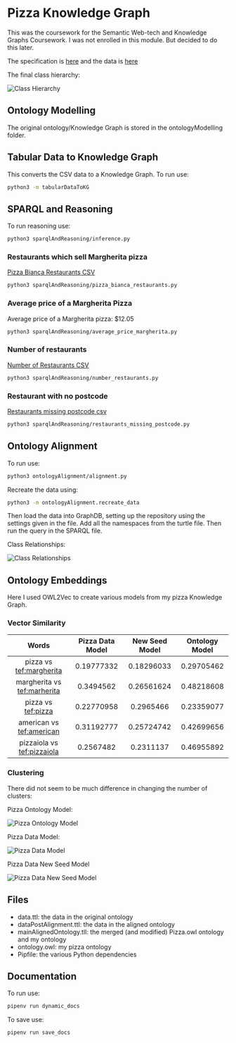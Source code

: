 # Pizza Knowledge Graph

This was the coursework for the Semantic Web-tech and Knowledge Graphs Coursework. I was not enrolled in this module. But decided to do this later.

The specification is [here](https://github.com/turing-knowledge-graphs/teaching/blob/main/city/2020-2021/INM713_Coursework.pdf) and the data is [here](https://www.kaggle.com/datasets/datafiniti/pizza-restaurants-and-the-pizza-they-sell?resource=download)

The final class hierarchy:

![Class Hierarchy](/images/ClassHierarchy.JPG?raw=true)

## Ontology Modelling

The original ontology/Knowledge Graph is stored in the ontologyModelling folder.

## Tabular Data to Knowledge Graph

This converts the CSV data to a Knowledge Graph. To run use:

```bash
python3 -m tabularDataToKG
```

## SPARQL and Reasoning

To run reasoning use:

```bash
python3 sparqlAndReasoning/inference.py
```

### Restaurants which sell Margherita pizza

[Pizza Bianca Restaurants CSV](https://github.com/SL477/Pizza_KG/blob/main/sparqlAndReasoning/pizzaBiancaRestaurants.csv)

```bash
python3 sparqlAndReasoning/pizza_bianca_restaurants.py
```

### Average price of a Margherita Pizza

Average price of a Margherita pizza: $12.05

```bash
python3 sparqlAndReasoning/average_price_margherita.py
```

### Number of restaurants

[Number of Restaurants CSV](https://github.com/SL477/Pizza_KG/blob/main/sparqlAndReasoning/number_restaurants.csv)

```bash
python3 sparqlAndReasoning/number_restaurants.py
```

### Restaurant with no postcode

[Restaurants missing postcode csv](https://github.com/SL477/Pizza_KG/blob/main/sparqlAndReasoning/restaurants_missing_postcode.csv)

```bash
python3 sparqlAndReasoning/restaurants_missing_postcode.py
```

## Ontology Alignment

To run use:

```bash
python3 ontologyAlignment/alignment.py
```

Recreate the data using:

```bash
python3 -m ontologyAlignment.recreate_data
```

Then load the data into GraphDB, setting up the repository using the settings given in the file.
Add all the namespaces from the turtle file.
Then run the query in the SPARQL file.

Class Relationships:

![Class Relationships](/images/ClassRelationships.JPG)

<!--(https://github.com/SL477/Pizza_KG/blob/main/images/ClassRelationships.JPG)-->

## Ontology Embeddings

Here I used OWL2Vec to create various models from my pizza Knowledge Graph.

### Vector Similarity

| Words | Pizza Data Model | New Seed Model | Ontology Model |
| :--: | :--: | :--: | :--: |
|pizza vs [tef:margherita](http://link477.com/ds/pizza#margherita) | 0.19777332 | 0.18296033 | 0.29705462 |
| margherita vs [tef:marherita](http://link477.com/ds/pizza#margherita) | 0.3494562 | 0.26561624 | 0.48218608 |
| pizza vs [tef:pizza](http://link477.com/ds/pizza#pizza) | 0.22770958 | 0.2965466 | 0.23359077 |
| american vs [tef:american](http://link477.com/ds/pizza#american) | 0.31192777 | 0.25724742 | 0.42699656 |
| pizzaiola vs [tef:pizzaiola](http://link477.com/ds/pizza#pizzaiola) | 0.2567482 | 0.2311137 | 0.46955892 |

### Clustering

There did not seem to be much difference in changing the number of clusters:

Pizza Ontology Model:

![Pizza Ontology Model](/images/pizzaOntologyModelClusters.png)

Pizza Data Model:

![Pizza Data Model](/images/pizzaDataModelClusters.png)

Pizza Data New Seed Model

![Pizza Data New Seed Model](/images/pizzaDataNSModelClusters.png)

## Files

- data.ttl: the data in the original ontology
- dataPostAlignment.ttl: the data in the aligned ontology
- mainAlignedOntology.tll: the merged (and modified) Pizza.owl ontology and my ontology
- ontology.owl: my pizza ontology
- Pipfile: the various Python dependencies

## Documentation

To run use:

```bash
pipenv run dynamic_docs
```

To save use:

```bash
pipenv run save_docs
```
